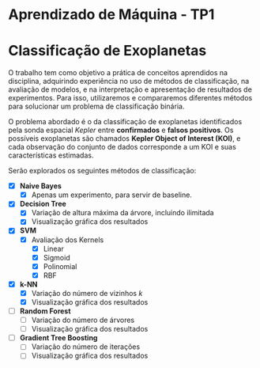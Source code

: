 # Aprendizado de Máquina - TP1
# Classificação de Exoplanetas

O trabalho tem como objetivo a prática de conceitos aprendidos na disciplina, adquirindo experiência no uso de métodos de classificação, na avaliação de modelos, e na interpretação e apresentação de resultados de experimentos. Para isso, utilizaremos e compararemos diferentes métodos para solucionar um problema de classificação binária.  

O problema abordado é o da classificação de exoplanetas identificados pela sonda espacial *Kepler* entre **confirmados** e **falsos positivos**. Os possíveis exoplanetas são chamados **Kepler Object of Interest (KOI)**, e cada observação do conjunto de dados corresponde a um KOI e suas características estimadas.

Serão explorados os seguintes métodos de classificação:
- [x] **Naive Bayes**
    - [x] Apenas um experimento, para servir de baseline.
- [x] **Decision Tree**
    - [x] Variação de altura máxima da árvore, incluindo ilimitada
    - [x] Visualização gráfica dos resultados
- [x] **SVM**
    - [x] Avaliação dos Kernels
        - [x] Linear
        - [x] Sigmoid
        - [x] Polinomial
        - [x] RBF
- [x] **k-NN**
    - [x] Variação do número de vizinhos *k*
    - [x] Visualização gráfica dos resultados
- [ ] **Random Forest**
    - [ ] Variação do número de árvores
    - [ ] Visualização gráfica dos resultados
- [ ] **Gradient Tree Boosting**
    - [ ] Variação do número de iterações
    - [ ] Visualização gráfica dos resultados
